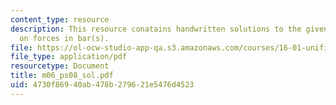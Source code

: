 ```yaml
---
content_type: resource
description: This resource conatains handwritten solutions to the given problem set
  on forces in bar(s).
file: https://ol-ocw-studio-app-qa.s3.amazonaws.com/courses/16-01-unified-engineering-i-ii-iii-iv-fall-2005-spring-2006/4730f86940ab478b279621e5476d4523_m06_ps08_sol.pdf
file_type: application/pdf
resourcetype: Document
title: m06_ps08_sol.pdf
uid: 4730f869-40ab-478b-2796-21e5476d4523
---
```

